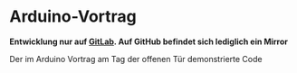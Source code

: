 # Arduino-Vortrag

**Entwicklung nur auf [GitLab](https://gitlab.com/ToolboxBodensee/vortrag/Arduino-Vortrag). Auf GitHub befindet sich lediglich ein Mirror**

Der im Arduino Vortrag am Tag der offenen Tür demonstrierte Code
